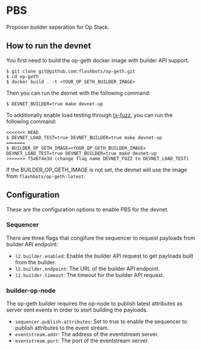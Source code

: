 # PBS

Proposer builder seperation for Op Stack.

## How to run the devnet

You first need to build the op-geth docker image with builder API support.

```shell
$ git clone git@github.com:flashbots/op-geth.git
$ cd op-geth
$ docker build . -t <YOUR_OP_GETH_BUILDER_IMAGE>
```

Then you can run the devnet with the following command:

```shell
$ DEVNET_BUILDER=true make devnet-up
```

To additionally enable load testing through [tx-fuzz](https://github.com/MariusVanDerWijden/tx-fuzz), you can run the following command:

```shell
<<<<<<< HEAD
$ DEVNET_LOAD_TEST=true DEVNET_BUILDER=true make devnet-up
=======
$ BUILDER_OP_GETH_IMAGE=<YOUR_OP_GETH_BUILDER_IMAGE> DEVNET_LOAD_TEST=true DEVNET_BUILDER=true make devnet-up
>>>>>>> f5a6f4e3d (change flag name DEVNET_FUZZ to DEVNET_LOAD_TEST)
```

If the BUILDER_OP_GETH_IMAGE is not set, the devnet will use the image from `flashbots/op-geth:latest`.

## Configuration

These are the configuration options to enable PBS for the devnet.

### Sequencer

There are three flags that congifure the sequencer to request payloads from builder API endpoint:

- `l2.builder.enabled`: Enable the builder API request to get payloads built from the builder.
- `l2.builder.endpoint`: The URL of the builder API endpoint.
- `l2.builder.timeout`: The timeout for the builder API request.

### builder-op-node

The op-geth builder requires the op-node to publish latest attributes as server sent events in order to start building the payloads.

- `sequencer.publish-attributes`: Set to true to enable the sequencer to publish attributes to the event stream.
- `eventstream.addr`: The address of the eventstream server.
- `eventstream.port`: The port of the eventstream server.
